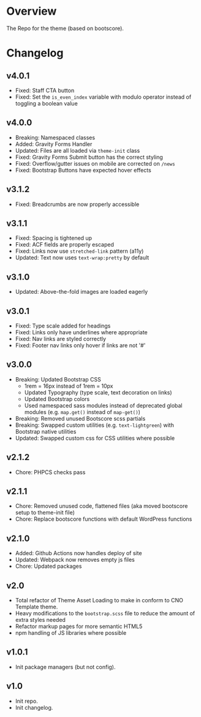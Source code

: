 # Overview

The Repo for the theme (based on bootscore).

# Changelog

## v4.0.1

-   Fixed: Staff CTA button
-   Fixed: Set the `is_even_index` variable with modulo operator instead of toggling a boolean value

## v4.0.0

-   Breaking: Namespaced classes
-   Added: Gravity Forms Handler
-   Updated: Files are all loaded via `theme-init` class
-   Fixed: Gravity Forms Submit button has the correct styling
-   Fixed: Overflow/gutter issues on mobile are corrected on `/news`
-   Fixed: Bootstrap Buttons have expected hover effects

## v3.1.2

-   Fixed: Breadcrumbs are now properly accessible

## v3.1.1

-   Fixed: Spacing is tightened up
-   Fixed: ACF fields are properly escaped
-   Fixed: Links now use `stretched-link` pattern (a11y)
-   Updated: Text now uses `text-wrap:pretty` by default

## v3.1.0

-   Updated: Above-the-fold images are loaded eagerly

## v3.0.1

-   Fixed: Type scale added for headings
-   Fixed: Links only have underlines where appropriate
-   Fixed: Nav links are styled correctly
-   Fixed: Footer nav links only hover if links are not '#'

## v3.0.0

-   Breaking: Updated Bootstrap CSS
    -   1rem = 16px instead of 1rem = 10px
    -   Updated Typography (type scale, text decoration on links)
    -   Updated Bootstrap colors
    -   Used namespaced sass modules instead of deprecated global modules (e.g. `map.get()` instead of `map-get()`)
-   Breaking: Removed unused Bootscore scss partials
-   Breaking: Swapped custom utilities (e.g. `text-lightgreen`) with Bootstrap native utilities
-   Updated: Swapped custom css for CSS utilities where possible

## v2.1.2

-   Chore: PHPCS checks pass

## v2.1.1

-   Chore: Removed unused code, flattened files (aka moved bootscore setup to theme-init file)
-   Chore: Replace bootscore functions with default WordPress functions

## v2.1.0

-   Added: Github Actions now handles deploy of site
-   Updated: Webpack now removes empty js files
-   Chore: Updated packages

## v2.0

-   Total refactor of Theme Asset Loading to make in conform to CNO Template theme.
-   Heavy modifications to the `bootstrap.scss` file to reduce the amount of extra styles needed
-   Refactor markup pages for more semantic HTML5
-   npm handling of JS libraries where possible

## v1.0.1

-   Init package managers (but not config).

## v1.0

-   Init repo.
-   Init changelog.
